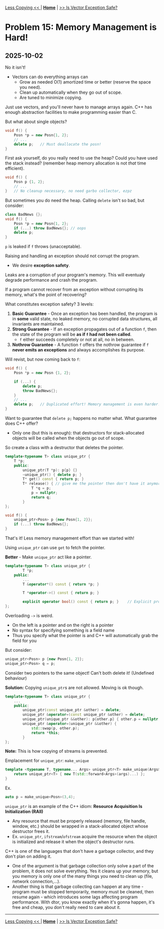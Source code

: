 [Less Copying << ](./problem_14.md) | [**Home**](../README.md) | [>> Is Vector Exception Safe?](./problem_16.md)

# Problem 15: Memory Management is Hard!
## **2025-10-02**

No it isn't!
- Vectors can do everything arrays can
    - Grow as needed O(1) amortized time or better (reserve the space you need).
    - Clean up automatically when they go out of scope.
    - Are tuned to minimize copying.

Just use vectors, and you'll never have to manage arrays again.
C++ has enough abstraction facilities to make programming easier than C.

But what about single objects?

```C++
void f() {
    Posn *p = new Posn{1, 2};
    // ...
    delete p;   // Must deallocate the posn!
}
```

First ask yourself, do you really need to use the heap? Could you have used the stack instead? (remember heap memory allocation is not _that_ time efficient).

```C++
void f() {
    Posn p {1, 2};
    // ...
}   // No cleanup necessary, no need garbo collector, ezpz
```

But sometimes you do need the heap. Calling `delete` isn't so bad, but consider:

```C++
class BadNews {};
void f() {
    Posn *p = new Posn{1, 2};
    if (...) throw BadNews{}; // oops
    delete p;  
}
```

`p` is leaked if `f` throws (unacceptable).

Raising and handling an exception should not corrupt the program. 
- We desire **exception safety**.

Leaks are a corruption of your program's memory. This will eventualy degrade performance and crash the program.

If a program cannot recover from an exception without corrupting its memory, what's the point of recovering?

What constitutes exception safety? 3 levels:
1. **Basic Guarantee** - Once an exception has been handled, the program is in **some** valid state, no leaked memory, no corrupted data structures, all invariants are maintained.
1. **Strong Guarantee** - If an exception propagates out of a function `f`, then the state of the program will be **as if `f` had not been called**.
    - `f` either succeeds completely or not at all, no in between.
1. **Nothrow Guarantee** - A function `f` offers the nothrow guarantee if `f` **never emits an exceptions** and always accomplishes its purpose.


Will revist, but now coming back to `f`:

```C++
void f() {
    Posn *p = new Posn {1, 2};

    if (...) {
        delete p;
        throw BadNews{};
    }
    // ...
    delete p;   // Duplicated effort! Memory management is even harder!
}
```

Want to guarantee that `delete p;` happens no matter what. What guarantee does C++ offer?
- Only one (but this is enough): that destructors for stack-allocated objects will be called when the objects go out of scope.

So create a class with a destructor that deletes the pointer.

```C++
template<typename T> class unique_ptr {
    T *p;
    public:
        unique_ptr(T *p): p{p} {}
        ~unique_ptr() { delete p; }
        T* get() const { return p; }
        T* release() { // give me the pointer then don't have it anymore
            T *q = p;
            p = nullptr;
            return q;
        }
};

void f() {
    unique_ptr<Posn> p {new Posn{1, 2}};
    if (...) throw BadNews{};
}
```

That's it! Less memory management effort than we started with!

Using `unique_ptr` can use `get` to fetch the pointer.

**Better** - Make `unique_ptr` act like a pointer.

```C++
template<typename T> class unique_ptr {
        T *p;
    public:
        ...
        T &operator*() const { return *p; }

        T *operator->() const { return p; }

        explicit operator bool() const { return p; }    // Explicit prohibits bool b = p;
};
```

Overloading `->` is weird.
- On the left is a pointer and on the right is a pointer
- No syntax for specifying something is a field name
- Thus you specify what the pointer is and C++ will automatically grab the field for you

But consider:

```C++
unique_ptr<Posn> p {new Posn{1, 2}}; 
unique_ptr<Posn> q = p;
```

Consider two pointers to the same object! Can't both delete it! (Undefined behaviour)


**Solution:** Copying `unique_ptr`s are not allowed. Moving is ok though.

```C++
template<typename T> class unique_ptr {
    ...
    public:
        unique_ptr(const unique_ptr &other) = delete;
        unique_ptr &operator=(const unique_ptr &other) = delete;
        unique_ptr(unique_ptr &&other): p{other.p} { other.p = nullptr; }
        unique_ptr &operator=(unique_ptr &&other) {
            std::swap(p, other.p);
            return *this;
        }
};
```

**Note:** This is how copying of streams is prevented.

Emplacement for `unique_ptr`: `make_unique`

```C++
template <typename T, typename... Args> unique_ptr<T> make_unique(Args&&... args) {
    return unique_ptr<T> { new T(std::forward<Args>(args)...) };
}
```

Ex.

```C++
auto p = make_unique<Posn>(3,4);
```

`unique_ptr` is an example of the C++ idiom: **Resource Acquisition Is Initialization (RAII)**
- Any resource that must be properly released (memory, file handle, window, etc.) should be wrapped in a stack-allocated object whose destructor frees it.
- Ex. `unique_ptr`, `ifstream`/`ofstream` acquire the resource when the object is initialized and release it when the object's destructor runs.

C++ is one of the languages that don't have a garbage collector, and they don't plan on adding it.
- One of the argument is that garbage collection only solve a part of the problem, it does not solve everything. Yes it cleans up your memory, but you memory is only one of the many things you need to clean up (file, network connection,...). 
- Another thing is that garbage collecting can happen at any time - program must be stopped temporarily, memory must be cleaned, then resume again - which introduces some lags affecting program performance. With dtor, you know exactly when it's gonna happen, it's free and cheap, you don't really need to care about it.

---
[Less Copying << ](./problem_14.md) | [**Home**](../README.md) | [>> Is Vector Exception Safe?](./problem_16.md)